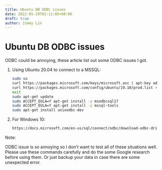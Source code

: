 ```yaml
---
title: Ubuntu DB ODBC issues
date: 2022-05-29T02:11:05+08:00
draft: true
author: Jimmy Lin
---
```


# Ubuntu DB ODBC issues

ODBC could be annoying, these article list out some ODBC issues I got.

1. Using Ubuntu 20.04 to connect to a MSSQL:

   ```bash
   sudo su
   curl https://packages.microsoft.com/keys/microsoft.asc | apt-key add -
   curl https://packages.microsoft.com/config/ubuntu/19.10/prod.list > /etc/apt/sources.list.d/mssql-release.list
   exit
   sudo apt-get update
   sudo ACCEPT_EULA=Y apt-get install -y msodbcsql17
   sudo ACCEPT_EULA=Y apt-get install -y mssql-tools
   sudo apt-get install unixodbc-dev
   ```

2. For Windows 10:

   ```bash
   https://docs.microsoft.com/en-us/sql/connect/odbc/download-odbc-driver-for-sql-server
   ```

Note:

ODBC issue is so annoying so I don't want to test all of these situations well. Please use these commands carefully and do the some Google research before using them. Or just backup your data in case there are some unexpected error.
